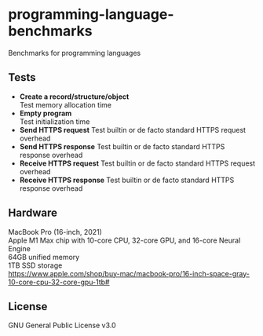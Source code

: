 # programming-language-benchmarks
Benchmarks for programming languages

## Tests
* **Create a record/structure/object**  
  Test memory allocation time
* **Empty program**  
  Test initialization time
* **Send HTTPS request**
  Test builtin or de facto standard HTTPS request overhead
* **Send HTTPS response**
  Test builtin or de facto standard HTTPS response overhead
* **Receive HTTPS request**
  Test builtin or de facto standard HTTPS request overhead
* **Receive HTTPS response**
  Test builtin or de facto standard HTTPS response overhead

## Hardware
MacBook Pro (16-inch, 2021)  
Apple M1 Max chip with 10-core CPU, 32-core GPU, and 16-core Neural Engine  
64GB unified memory  
1TB SSD storage  
https://www.apple.com/shop/buy-mac/macbook-pro/16-inch-space-gray-10-core-cpu-32-core-gpu-1tb#

## License
GNU General Public License v3.0

